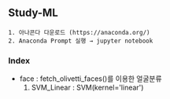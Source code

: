 ## Study-ML ##
    1. 아나콘다 다운로드 (https://anaconda.org/)
    2. Anaconda Prompt 실행 → jupyter notebook

### Index
- face : fetch_olivetti_faces()를 이용한 얼굴분류
    1. SVM_Linear : SVM(kernel='linear')
